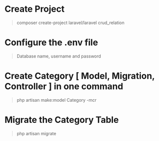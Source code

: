 # Create Project
> composer create-project laravel/laravel crud_relation

# Configure the .env file
> Database name, username and password

# Create Category [ Model, Migration, Controller ] in one command
> php artisan make:model Category -mcr

# Migrate the Category Table
> php artisan migrate
